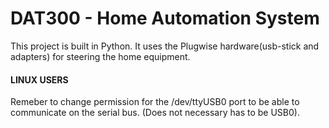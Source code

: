 DAT300 - Home Automation System
======
This project is built in Python. It uses the Plugwise hardware(usb-stick and adapters) for steering the home equipment. 

#### LINUX USERS ###
Remeber to change permission for the /dev/ttyUSB0 port to be able to communicate on the serial bus. (Does not necessary has to be USB0).


